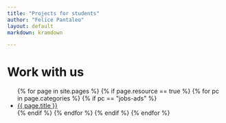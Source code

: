 ```yaml
---
title: "Projects for students"
author: "Felice Pantaleo"
layout: default
markdown: kramdown

---
```


# Work with us

<ul>
  {% for page in site.pages %}
    {% if page.resource == true %}
      {% for pc in page.categories %}
        {% if pc == "jobs-ads" %}
          <li><a href="{{site.baseurl}}/{{ page.url }}">{{ page.title }}</a></li>
        {% endif %}   <!-- cat-match-p -->
      {% endfor %}  <!-- page-category -->
    {% endif %}   <!-- resource-p -->
  {% endfor %}  <!-- page -->
</ul>

